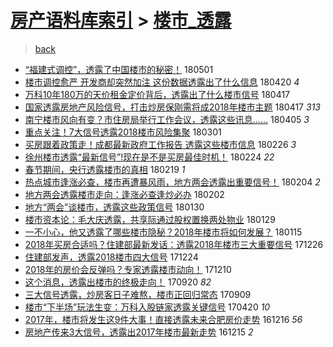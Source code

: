 [房产语料库索引](../../README.md)  > [楼市_透露](楼市_透露.md)
====
> [back](../README.md)

- [“福建式调控”，透露了中国楼市的秘密！](http://jkwz.applinzi.com/ittc/7098161180545909776.html#%E2%80%9C%E7%A6%8F%E5%BB%BA%E5%BC%8F%E8%B0%83%E6%8E%A7%E2%80%9D%EF%BC%8C%E9%80%8F%E9%9C%B2%E4%BA%86%E4%B8%AD%E5%9B%BD%E6%A5%BC%E5%B8%82%E7%9A%84%E7%A7%98%E5%AF%86%EF%BC%81) 180501  
- [楼市调控愈严 开发商却突然加注 这份数据透露出了什么信息](http://jkwz.applinzi.com/ittc/7094098063671165962.html#%E6%A5%BC%E5%B8%82%E8%B0%83%E6%8E%A7%E6%84%88%E4%B8%A5+%E5%BC%80%E5%8F%91%E5%95%86%E5%8D%B4%E7%AA%81%E7%84%B6%E5%8A%A0%E6%B3%A8+%E8%BF%99%E4%BB%BD%E6%95%B0%E6%8D%AE%E9%80%8F%E9%9C%B2%E5%87%BA%E4%BA%86%E4%BB%80%E4%B9%88%E4%BF%A1%E6%81%AF) 180420 *4* 
- [万科10年180万的天价租金定价背后，透露出了什么楼市信号](http://jkwz.applinzi.com/ittc/7092986882491417611.html#%E4%B8%87%E7%A7%9110%E5%B9%B4180%E4%B8%87%E7%9A%84%E5%A4%A9%E4%BB%B7%E7%A7%9F%E9%87%91%E5%AE%9A%E4%BB%B7%E8%83%8C%E5%90%8E%EF%BC%8C%E9%80%8F%E9%9C%B2%E5%87%BA%E4%BA%86%E4%BB%80%E4%B9%88%E6%A5%BC%E5%B8%82%E4%BF%A1%E5%8F%B7) 180417  
- [国家透露房地产风险信号，打击炒房保刚需将成2018年楼市主题](http://jkwz.applinzi.com/ittc/7092592919863362571.html#%E5%9B%BD%E5%AE%B6%E9%80%8F%E9%9C%B2%E6%88%BF%E5%9C%B0%E4%BA%A7%E9%A3%8E%E9%99%A9%E4%BF%A1%E5%8F%B7%EF%BC%8C%E6%89%93%E5%87%BB%E7%82%92%E6%88%BF%E4%BF%9D%E5%88%9A%E9%9C%80%E5%B0%86%E6%88%902018%E5%B9%B4%E6%A5%BC%E5%B8%82%E4%B8%BB%E9%A2%98) 180417 *313* 
- [南宁楼市风向有变？市住房局举行工作会议，透露这些讯息……](http://jkwz.applinzi.com/ittc/7088154131867108368.html#%E5%8D%97%E5%AE%81%E6%A5%BC%E5%B8%82%E9%A3%8E%E5%90%91%E6%9C%89%E5%8F%98%EF%BC%9F%E5%B8%82%E4%BD%8F%E6%88%BF%E5%B1%80%E4%B8%BE%E8%A1%8C%E5%B7%A5%E4%BD%9C%E4%BC%9A%E8%AE%AE%EF%BC%8C%E9%80%8F%E9%9C%B2%E8%BF%99%E4%BA%9B%E8%AE%AF%E6%81%AF%E2%80%A6%E2%80%A6) 180405 *3* 
- [重点关注！7大信号透露2018楼市风险集聚](http://jkwz.applinzi.com/ittc/7075526760584446982.html#%E9%87%8D%E7%82%B9%E5%85%B3%E6%B3%A8%EF%BC%817%E5%A4%A7%E4%BF%A1%E5%8F%B7%E9%80%8F%E9%9C%B22018%E6%A5%BC%E5%B8%82%E9%A3%8E%E9%99%A9%E9%9B%86%E8%81%9A) 180301  
- [买房跟着政策走！成都最新政府工作报告 透露这些楼市信息](http://jkwz.applinzi.com/ittc/7074315178735043591.html#%E4%B9%B0%E6%88%BF%E8%B7%9F%E7%9D%80%E6%94%BF%E7%AD%96%E8%B5%B0%EF%BC%81%E6%88%90%E9%83%BD%E6%9C%80%E6%96%B0%E6%94%BF%E5%BA%9C%E5%B7%A5%E4%BD%9C%E6%8A%A5%E5%91%8A+%E9%80%8F%E9%9C%B2%E8%BF%99%E4%BA%9B%E6%A5%BC%E5%B8%82%E4%BF%A1%E6%81%AF) 180226 *3* 
- [徐州楼市透露“最新信号”!现在是不是买房最佳时机！](http://jkwz.applinzi.com/ittc/7073644831916426247.html#%E5%BE%90%E5%B7%9E%E6%A5%BC%E5%B8%82%E9%80%8F%E9%9C%B2%E2%80%9C%E6%9C%80%E6%96%B0%E4%BF%A1%E5%8F%B7%E2%80%9D%21%E7%8E%B0%E5%9C%A8%E6%98%AF%E4%B8%8D%E6%98%AF%E4%B9%B0%E6%88%BF%E6%9C%80%E4%BD%B3%E6%97%B6%E6%9C%BA%EF%BC%81) 180224 *22* 
- [春节期间，央行透露楼市的真相](http://jkwz.applinzi.com/ittc/7071847341722436614.html#%E6%98%A5%E8%8A%82%E6%9C%9F%E9%97%B4%EF%BC%8C%E5%A4%AE%E8%A1%8C%E9%80%8F%E9%9C%B2%E6%A5%BC%E5%B8%82%E7%9A%84%E7%9C%9F%E7%9B%B8) 180219 *1* 
- [热点城市逢涨必查，楼市再遭暴风雨，地方两会透露出重要信号！](http://jkwz.applinzi.com/ittc/7066174838387770375.html#%E7%83%AD%E7%82%B9%E5%9F%8E%E5%B8%82%E9%80%A2%E6%B6%A8%E5%BF%85%E6%9F%A5%EF%BC%8C%E6%A5%BC%E5%B8%82%E5%86%8D%E9%81%AD%E6%9A%B4%E9%A3%8E%E9%9B%A8%EF%BC%8C%E5%9C%B0%E6%96%B9%E4%B8%A4%E4%BC%9A%E9%80%8F%E9%9C%B2%E5%87%BA%E9%87%8D%E8%A6%81%E4%BF%A1%E5%8F%B7%EF%BC%81) 180204 *2* 
- [地方两会透露楼市走向：逢涨必查逢炒必办](http://jkwz.applinzi.com/ittc/7065445102296499217.html#%E5%9C%B0%E6%96%B9%E4%B8%A4%E4%BC%9A%E9%80%8F%E9%9C%B2%E6%A5%BC%E5%B8%82%E8%B5%B0%E5%90%91%EF%BC%9A%E9%80%A2%E6%B6%A8%E5%BF%85%E6%9F%A5%E9%80%A2%E7%82%92%E5%BF%85%E5%8A%9E) 180202  
- [地方“两会”谈楼市，透露这些政策信号](http://jkwz.applinzi.com/ittc/7064298418493457419.html#%E5%9C%B0%E6%96%B9%E2%80%9C%E4%B8%A4%E4%BC%9A%E2%80%9D%E8%B0%88%E6%A5%BC%E5%B8%82%EF%BC%8C%E9%80%8F%E9%9C%B2%E8%BF%99%E4%BA%9B%E6%94%BF%E7%AD%96%E4%BF%A1%E5%8F%B7) 180130  
- [楼市资本论：毛大庆透露，共享际通过股权置换两处物业](http://jkwz.applinzi.com/ittc/7064002824197637136.html#%E6%A5%BC%E5%B8%82%E8%B5%84%E6%9C%AC%E8%AE%BA%EF%BC%9A%E6%AF%9B%E5%A4%A7%E5%BA%86%E9%80%8F%E9%9C%B2%EF%BC%8C%E5%85%B1%E4%BA%AB%E9%99%85%E9%80%9A%E8%BF%87%E8%82%A1%E6%9D%83%E7%BD%AE%E6%8D%A2%E4%B8%A4%E5%A4%84%E7%89%A9%E4%B8%9A) 180129  
- [一不小心，他又透露了哪些楼市隐秘？2018年楼市将如何发展？](http://jkwz.applinzi.com/ittc/7058819287500719111.html#%E4%B8%80%E4%B8%8D%E5%B0%8F%E5%BF%83%EF%BC%8C%E4%BB%96%E5%8F%88%E9%80%8F%E9%9C%B2%E4%BA%86%E5%93%AA%E4%BA%9B%E6%A5%BC%E5%B8%82%E9%9A%90%E7%A7%98%EF%BC%9F2018%E5%B9%B4%E6%A5%BC%E5%B8%82%E5%B0%86%E5%A6%82%E4%BD%95%E5%8F%91%E5%B1%95%EF%BC%9F) 180115  
- [2018年买房合适吗？住建部最新发话：透露2018年楼市三大重要信号](http://jkwz.applinzi.com/ittc/7051336993475134481.html#2018%E5%B9%B4%E4%B9%B0%E6%88%BF%E5%90%88%E9%80%82%E5%90%97%EF%BC%9F%E4%BD%8F%E5%BB%BA%E9%83%A8%E6%9C%80%E6%96%B0%E5%8F%91%E8%AF%9D%EF%BC%9A%E9%80%8F%E9%9C%B22018%E5%B9%B4%E6%A5%BC%E5%B8%82%E4%B8%89%E5%A4%A7%E9%87%8D%E8%A6%81%E4%BF%A1%E5%8F%B7) 171226  
- [住建部发声，透露2018楼市四大信号](http://jkwz.applinzi.com/ittc/7050747750361089041.html#%E4%BD%8F%E5%BB%BA%E9%83%A8%E5%8F%91%E5%A3%B0%EF%BC%8C%E9%80%8F%E9%9C%B22018%E6%A5%BC%E5%B8%82%E5%9B%9B%E5%A4%A7%E4%BF%A1%E5%8F%B7) 171224  
- [2018年的房价会反弹吗？专家透露楼市动向！](http://jkwz.applinzi.com/ittc/7045424537150161936.html#2018%E5%B9%B4%E7%9A%84%E6%88%BF%E4%BB%B7%E4%BC%9A%E5%8F%8D%E5%BC%B9%E5%90%97%EF%BC%9F%E4%B8%93%E5%AE%B6%E9%80%8F%E9%9C%B2%E6%A5%BC%E5%B8%82%E5%8A%A8%E5%90%91%EF%BC%81) 171210  
- [这个消息，透露出楼市的终极走向！](http://jkwz.applinzi.com/ittc/7015370241776043025.html#%E8%BF%99%E4%B8%AA%E6%B6%88%E6%81%AF%EF%BC%8C%E9%80%8F%E9%9C%B2%E5%87%BA%E6%A5%BC%E5%B8%82%E7%9A%84%E7%BB%88%E6%9E%81%E8%B5%B0%E5%90%91%EF%BC%81) 170920 *82* 
- [三大信号透露，炒房客日子难熬，楼市正回归常态](http://jkwz.applinzi.com/ittc/7011342955221353489.html#%E4%B8%89%E5%A4%A7%E4%BF%A1%E5%8F%B7%E9%80%8F%E9%9C%B2%EF%BC%8C%E7%82%92%E6%88%BF%E5%AE%A2%E6%97%A5%E5%AD%90%E9%9A%BE%E7%86%AC%EF%BC%8C%E6%A5%BC%E5%B8%82%E6%AD%A3%E5%9B%9E%E5%BD%92%E5%B8%B8%E6%80%81) 170909  
- [楼市“下半场”玩法生变：万科入股链家透露关键信号](http://jkwz.applinzi.com/ittc/6958725642991453188.html#%E6%A5%BC%E5%B8%82%E2%80%9C%E4%B8%8B%E5%8D%8A%E5%9C%BA%E2%80%9D%E7%8E%A9%E6%B3%95%E7%94%9F%E5%8F%98%EF%BC%9A%E4%B8%87%E7%A7%91%E5%85%A5%E8%82%A1%E9%93%BE%E5%AE%B6%E9%80%8F%E9%9C%B2%E5%85%B3%E9%94%AE%E4%BF%A1%E5%8F%B7) 170420 *10* 
- [2017年，楼市将发生这9件大事！直接透露未来合肥房价走势](http://jkwz.applinzi.com/ittc/6912281946746258436.html#2017%E5%B9%B4%EF%BC%8C%E6%A5%BC%E5%B8%82%E5%B0%86%E5%8F%91%E7%94%9F%E8%BF%999%E4%BB%B6%E5%A4%A7%E4%BA%8B%EF%BC%81%E7%9B%B4%E6%8E%A5%E9%80%8F%E9%9C%B2%E6%9C%AA%E6%9D%A5%E5%90%88%E8%82%A5%E6%88%BF%E4%BB%B7%E8%B5%B0%E5%8A%BF) 161216 *56* 
- [房地产传来3大信号，透露出2017年楼市最新走势](http://jkwz.applinzi.com/ittc/6911567376121594885.html#%E6%88%BF%E5%9C%B0%E4%BA%A7%E4%BC%A0%E6%9D%A53%E5%A4%A7%E4%BF%A1%E5%8F%B7%EF%BC%8C%E9%80%8F%E9%9C%B2%E5%87%BA2017%E5%B9%B4%E6%A5%BC%E5%B8%82%E6%9C%80%E6%96%B0%E8%B5%B0%E5%8A%BF) 161215 *2* 
